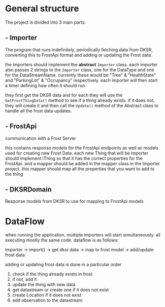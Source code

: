 # General structure

The project is divided into 3 main parts:

## - Importer
The program that runs indefinitely,
periodically fetching data from DKSR, converting this to FrostApi format and adding or updating the Frost data.

the importers should implement the **abstract** `Importer` class.
each importer also passes 2 strings to the `Importer` class, one for the DataType and one for the DataStreamName.
currently these would be "Tree" & "HealthState" and "ParkingLot" & "Occupancy" respectively.
each importer will then start a timer defining how often it should run.

they first get the DKSR data and for each they will use the `GetFrostThingData()` method to see if a thing already exists.
if it does not, they will create it and then call the `Update()` method of the Abstract class to handle all the frost data updates.

## - FrostApi
communication with a Frost Server

this contains response models for the FrostApi endpoints as well as models used for creating new Frost Data.
each new Thing that will be importer should implement IThing so that it has the correct properties for the FrostApi.
and a mapper should be added in the mapper class in the Importer project. this mapper should map all the properties that you want to add to the thing

## - DKSRDomain
Response models from DKSR to use for mapping to FrostApi models


# DataFlow

when running the application, multiple importers will start simultaneously. all executing mostly the same code.
dataflow is as follows:

Importer -> import() -> get dksr data -> map to frost model -> add/update frost data

adding or updating frost data is done in a particular order
1. check if the thing already exists in frost
2. if not, add it
3. update the thing with new data
4. get datastream or create one if it does not exist
5. create Location if it does not exist
6. add observation to the datastream
